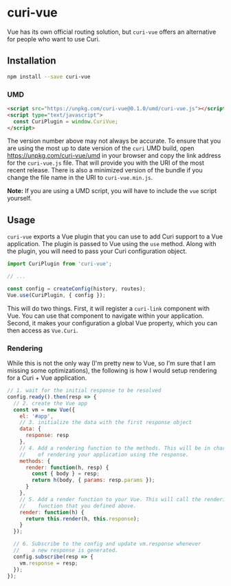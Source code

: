 # curi-vue

Vue has its own official routing solution, but `curi-vue` offers an alternative for people who want to use Curi.

## Installation

```sh
npm install --save curi-vue
```

### UMD

```html
<script src="https://unpkg.com/curi-vue@0.1.0/umd/curi-vue.js"></script>
<script type="text/javascript">
  const CuriPlugin = window.CuriVue;
</script>
```

The version number above may not always be accurate. To ensure that you are using the most
up to date version of the `curi` UMD build, open https://unpkg.com/curi-vue/umd in your
browser and copy the link address for the `curi-vue.js` file. That will provide you
with the URI of the most recent release. There is also a minimized version of the bundle
if you change the file name in the URI to `curi-vue.min.js`.

**Note:** If you are using a UMD script, you will have to include the `vue` script yourself.

## Usage

`curi-vue` exports a Vue plugin that you can use to add Curi support to a Vue application. The plugin is passed to Vue using the `use` method. Along with the plugin, you will need to pass your Curi configuration object.

```js
import CuriPlugin from 'curi-vue';

// ...

const config = createConfig(history, routes);
Vue.use(CuriPlugin, { config });
```

This will do two things. First, it will register a `curi-link` component with Vue. You can use that component to navigate within your application. Second, it makes your configuration a global Vue property, which you can then access as `Vue.Curi`.

### Rendering

While this is not the only way (I'm pretty new to Vue, so I'm sure that I am missing some optimizations), the following is how I would setup rendering for a Curi + Vue application.

```js
// 1. wait for the initial response to be resolved
config.ready().then(resp => {
  // 2. create the Vue app
  const vm = new Vue({
    el: '#app',
    // 3. initialize the data with the first response object
    data: {
      response: resp
    },
    // 4. Add a rendering function to the methods. This will be in charge
    //    of rendering your application using the response.
    methods: {
      render: function(h, resp) {
        const { body } = resp;
        return h(body, { params: resp.params });
      }
    },
    // 5. Add a render function to your Vue. This will call the rendering
    //    function that you defined above.
    render: function(h) {
      return this.render(h, this.response);
    }
  });

  // 6. Subscribe to the config and update vm.response whenever
  //    a new response is generated.
  config.subscribe(resp => {
    vm.response = resp;
  });
});
```
